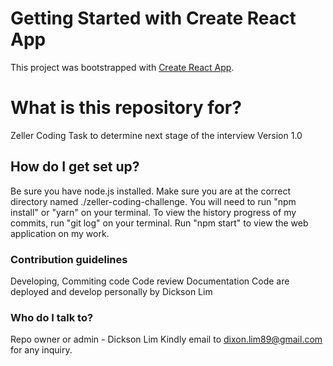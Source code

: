 # Getting Started with Create React App

This project was bootstrapped with [Create React App](https://github.com/facebook/create-react-app).

# What is this repository for?
Zeller Coding Task to determine next stage of the interview
Version 1.0

## How do I get set up?
Be sure you have node.js installed.
Make sure you are at the correct directory named ./zeller-coding-challenge.
You will need to run "npm install" or "yarn" on your terminal.
To view the history progress of my commits, run "git log" on your terminal.
Run "npm start" to view the web application on my work.

### Contribution guidelines
Developing, Commiting code
Code review
Documentation
Code are deployed and develop personally by Dickson Lim

### Who do I talk to?
Repo owner or admin - Dickson Lim
Kindly email to dixon.lim89@gmail.com for any inquiry.
